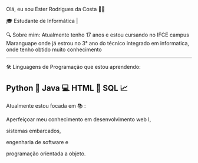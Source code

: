 Olá, eu sou Ester Rodrigues da Costa 👩‍💻


🎓 Estudante de Informática | 

🔍 Sobre mim:
Atualmente tenho 17 anos e estou cursando no IFCE campus Maranguape onde
já estrou no 3° ano do técnico integrado em informatica, onde tenho obtido muito conhecimento
______________________________________________________________________
🛠️ Linguagens de Programação que estou aprendendo:


Python 🐍
Java 💻
HTML  🌟
SQL 📈
--------------------------------------------------------------

 Atualmente estou focada em 📚 :

 
Aperfeiçoar meu conhecimento em desenvolvimento web I,

sistemas embarcados,

engenharia de software e 

programação orientada a objeto.


